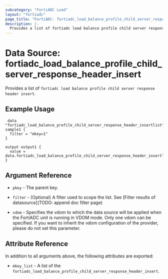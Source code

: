 ```yaml
---
subcategory: "FortiADC Load"
layout: "fortiadc"
page_title: "FortiADC: fortiadc_load_balance_profile_child_server_response_header_insert"
description: |-
  Provides a list of fortiadc load balance profile child server response header insert
---
```


# Data Source: fortiadc_load_balance_profile_child_server_response_header_insert
Provides a list of `fortiadc load balance profile child server response header insert`.

## Example Usage

```hcl
 data "fortiadc_load_balance_profile_child_server_response_header_insertlist" sample1 {
  filter = "mkey=1"
}

output output1 {
  value = data.fortiadc_load_balance_profile_child_server_response_header_insertlist.sample1.mkey_list
}
```

## Argument Reference

* `pkey` - The parent key.
* `filter` - (Optional) A filter used to scope the list. See [Filter results of datasource](TODO: append doc filter page)

* `vdom` - Specifies the vdom to which the data source will be applied when the FortiADC unit is running in VDOM mode. Only one vdom can be specified. If you want to inherit the vdom configuration of the provider, please do not set this parameter.

## Attribute Reference

In addition to all arguments above, the following attributes are exported:

* `mkey_list` -  A list of the `fortiadc_load_balance_profile_child_server_response_header_insert`.
